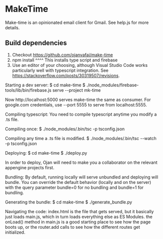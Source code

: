 # MakeTime

Make-time is an opinionated email client for Gmail. See help.js for more details.

## Build dependencies
1. Checkout https://github.com/ojanvafai/make-time
2. npm install
  ^^^^ This installs type script and firebase
3. Use an editor of your choosing, although Visual Studio Code works particularly well with typescript integration. See https://stackoverflow.com/posts/30319507/revisions.

Starting a dev server:
$ cd make-time
$ ./node_modules/firebase-tools/lib/bin/firebase.js serve --project mk-time

Now http://localhost:5000 serves make-time the same as consumer. For google.com credentials, use --port 5555 to serve from localhost:5555.

Compiling typescript:
You need to compile typescript anytime you modify a .ts file.

Compiling once:
$ ./node_modules/.bin/tsc -p tsconfig.json

Compiling any time a .ts file is modified.
$ ./node_modules/.bin/tsc --watch -p tsconfig.json

Deploying:
$ cd make-time
$ ./deploy.py

In order to deploy, Ojan will need to make you a collaborator on the relevant appengine projects first.

Bundling:
By default, running locally will serve unbundled and deploying will bundle. You can override
the default behavior (locally and on the server) with the query parameter bundle=0 for no bundling
and bundle=1 for bundling.

Generating the bundle:
$ cd make-time
$ ./generate_bundle.py

Navigating the code:
index.html is the file that gets served, but it basically just loads main.js, which in turn loads everything
else as ES Modules. the onLoad() method in main.js is a good starting place to see how the page boots up, or
the router.add calls to see how the different routes get initialized.
